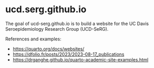 
# ucd.serg.github.io

<!-- badges: start -->
<!-- badges: end -->

The goal of ucd-serg.github.io is to build a website for the UC Davis 
Seroepidemiology Research Group (UCD-SeRG).

References and examples:

- https://quarto.org/docs/websites/
- https://dfolio.fr/posts/2023/2023-08-17_publications
- https://drganghe.github.io/quarto-academic-site-examples.html

